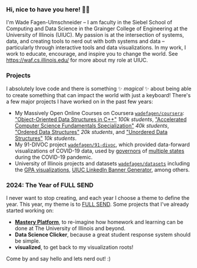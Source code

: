 ### Hi, nice to have you here! 🧡💙

I'm Wade Fagen-Ulmschneider – I am faculty in the Siebel School of Computing and Data Science in the Grainger College of Engineering at the University of Illinois (UIUC). My passion is at the intersection of systems, data, and creating tools to nerd out with both systems and data – particularly through interactive tools and data visualizations. In my work, I work to educate, encourage, and inspire you to change the world.  See https://waf.cs.illinois.edu/ for more about my role at UIUC.


### Projects

I absolutely love code and there is something ✨ _magical_ ✨ about being able to create something that can impact the world with just a keyboard!  There's a few major projects I have worked on in the past few years:

- My Massively Open Online Courses on Coursera [`wadefagen/coursera`](https://github.com/wadefagen/coursera): ["Object-Oriented Data Structures in C++"](https://www.coursera.org/learn/cs-fundamentals-1?specialization=cs-fundamentals) _100k students_, ["Accelerated Computer Science Fundamentals Specialization"](https://www.coursera.org/specializations/cs-fundamentals) _40k students_, ["Ordered Data Structures"](https://www.coursera.org/learn/cs-fundamentals-2?specialization=cs-fundamentals) _20k students_, and ["Unordered Data Structures"](https://www.coursera.org/learn/cs-fundamentals-3) _10k students_.
- My 91-DIVOC project [`wadefagen/91-divoc`](https://github.com/wadefagen/91-divoc), which provided data-forward visualizations of COVID-19 data, used by [governors](https://www.youtube.com/watch?v=Z3jBUTx5eQ4&t=2633s) of [multiple states](https://www.youtube.com/watch?v=1UoHDfHPvV4&t=888s) during the COVID-19 pandemic.
- University of Illinois projects and datasets [`wadefagen/datasets`](https://github.com/wadefagen/datasets) including the [GPA visualizations](https://waf.cs.illinois.edu/discovery/gpa/), [UIUC LinkedIn Banner Generator](https://d7.cs.illinois.edu/projects/linkedin-banner-image/), among others.


### 2024: The Year of FULL SEND

I never want to stop creating, and each year I choose a theme to define the year.  This year, my theme is to [FULL SEND](https://www.linkedin.com/feed/update/urn:li:activity:7148783633808375808/).  Some projects that I've already started working on:

- [**Mastery Platform**](https://mastery.cs.illinois.edu/platform/), to re-imagine how homework and learning can be done at The University of Illinois and beyond.
- **Data Science Clicker**, because a great student response system should be simple.
- **visualized**, to get back to my visualization roots!


Come by and say hello and lets nerd out! :)
